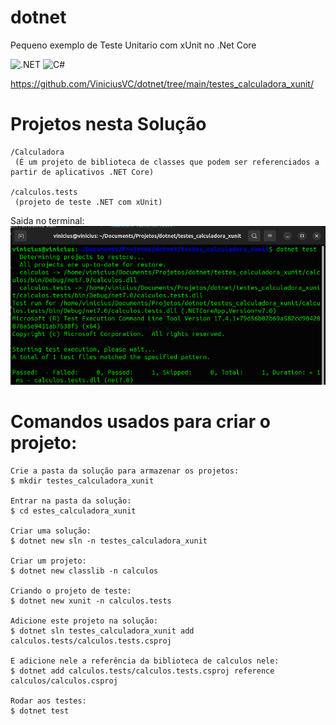 # dotnet

Pequeno exemplo de Teste Unitario com xUnit no .Net Core 

![.NET](https://img.shields.io/badge/.NET-5C2D91?style=for-the-badge&logo=.net&logoColor=white)
![C#](https://img.shields.io/badge/c%23-%23239120.svg?style=for-the-badge&logo=csharp&logoColor=white)

https://github.com/ViniciusVC/dotnet/tree/main/testes_calculadora_xunit/

# Projetos nesta Solução 
```
/Calculadora
 (É um projeto de biblioteca de classes que podem ser referenciados a partir de aplicativos .NET Core)

/calculos.tests
 (projeto de teste .NET com xUnit)

```
Saida no terminal:
![teste xunit](docs/Screenshotteste_xunit.png "PrtSc")


# Comandos usados para criar o projeto:
```
Crie a pasta da solução para armazenar os projetos:
$ mkdir testes_calculadora_xunit

Entrar na pasta da solução:
$ cd estes_calculadora_xunit

Criar uma solução:
$ dotnet new sln -n testes_calculadora_xunit

Criar um projeto:
$ dotnet new classlib -n calculos

Criando o projeto de teste:
$ dotnet new xunit -n calculos.tests

Adicione este projeto na solução:
$ dotnet sln testes_calculadora_xunit add calculos.tests/calculos.tests.csproj

E adicione nele a referência da biblioteca de calculos nele:
$ dotnet add calculos.tests/calculos.tests.csproj reference calculos/calculos.csproj

Rodar aos testes:
$ dotnet test

```
